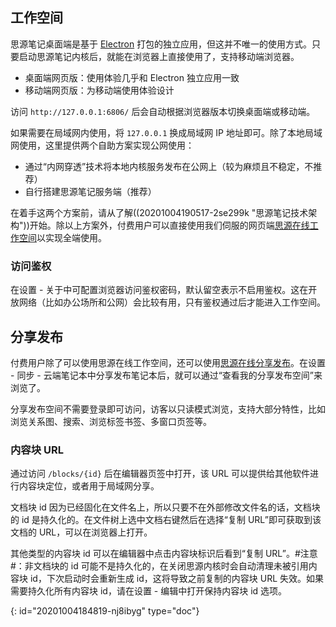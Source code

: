 ## 工作空间

思源笔记桌面端是基于 [Electron](https://www.electronjs.org) 打包的独立应用，但这并不唯一的使用方式。只要启动思源笔记内核后，就能在浏览器上直接使用了，支持移动端浏览器。

* 桌面端网页版：使用体验几乎和 Electron 独立应用一致
* 移动端网页版：为移动端使用体验设计

访问 `http://127.0.0.1:6806/` 后会自动根据浏览器版本切换桌面端或移动端。

如果需要在局域网内使用，将 `127.0.0.1` 换成局域网 IP 地址即可。除了本地局域网使用，这里提供两个自助方案实现公网使用：

* 通过“内网穿透”技术将本地内核服务发布在公网上（较为麻烦且不稳定，不推荐）
* 自行搭建思源笔记服务端（推荐）

在着手这两个方案前，请从了解((20201004190517-2se299k "思源笔记技术架构"))开始。除以上方案外，付费用户可以直接使用我们伺服的网页端[思源在线工作空间](https://ld246.com/xanadu/)以实现全端使用。

### 访问鉴权

在设置 - 关于中可配置浏览器访问鉴权密码，默认留空表示不启用鉴权。这在开放网络（比如办公场所和公网）会比较有用，只有鉴权通过后才能进入工作空间。

## 分享发布

付费用户除了可以使用思源在线工作空间，还可以使用[思源在线分享发布](https://ld246.com/udanax/)。在设置 - 同步 - 云端笔记本中分享发布笔记本后，就可以通过“查看我的分享发布空间”来浏览了。

分享发布空间不需要登录即可访问，访客以只读模式浏览，支持大部分特性，比如浏览关系图、搜索、浏览标签书签、多窗口页签等。

### 内容块 URL

通过访问 `/blocks/{id}` 后在编辑器页签中打开，该 URL 可以提供给其他软件进行内容块定位，或者用于局域网分享。

文档块 id 因为已经固化在文件名上，所以只要不在外部修改文件名的话，文档块的 id 是持久化的。在文件树上选中文档右键然后在选择“复制 URL”即可获取到该文档的 URL，可以在浏览器上打开。

其他类型的内容块 id 可以在编辑器中点击内容块标识后看到“复制 URL”。#注意#：非文档块的 id 可能不是持久化的，在关闭思源内核时会自动清理未被引用内容块 id，下次启动时会重新生成 id，这将导致之前复制的内容块 URL 失效。如果需要持久化所有内容块 id，请在设置 - 编辑中打开保持内容块 id 选项。


{: id="20201004184819-nj8ibyg" type="doc"}

